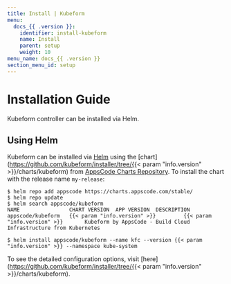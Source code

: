 ```yaml
---
title: Install | Kubeform
menu:
  docs_{{ .version }}:
    identifier: install-kubeform
    name: Install
    parent: setup
    weight: 10
menu_name: docs_{{ .version }}
section_menu_id: setup
---
```


# Installation Guide

Kubeform controller can be installed via Helm.

## Using Helm
Kubeform can be installed via [Helm](https://helm.sh/) using the [chart](https://github.com/kubeform/installer/tree/{{< param "info.version" >}}/charts/kubeform) from [AppsCode Charts Repository](https://github.com/appscode/charts). To install the chart with the release name `my-release`:

```console
$ helm repo add appscode https://charts.appscode.com/stable/
$ helm repo update
$ helm search appscode/kubeform
NAME                CHART VERSION  APP VERSION  DESCRIPTION
appscode/kubeform   {{< param "info.version" >}}         {{< param "info.version" >}}       Kubeform by AppsCode - Build Cloud Infrastructure from Kubernetes

$ helm install appscode/kubeform --name kfc --version {{< param "info.version" >}} --namespace kube-system
```

To see the detailed configuration options, visit [here](https://github.com/kubeform/installer/tree/{{< param "info.version" >}}/charts/kubeform).
